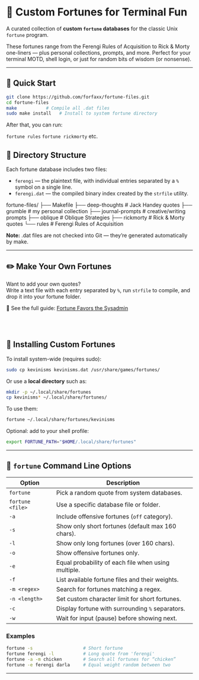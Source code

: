 # 🥠 Custom Fortunes for Terminal Fun

A curated collection of **custom `fortune` databases** for the classic Unix `fortune` program.  

These fortunes range from the Ferengi Rules of Acquisition to Rick & Morty one-liners — plus personal collections, prompts, and more. Perfect for your terminal MOTD, shell login, or just for random bits of wisdom (or nonsense).

---

## 🚀 Quick Start

```bash
git clone https://github.com/forfaxx/fortune-files.git
cd fortune-files
make           # Compile all .dat files
sudo make install   # Install to system fortune directory
```

After that, you can run: 

`fortune rules`
`fortune rickmorty`
etc. 



## 📁 Directory Structure

Each fortune database includes two files:

- `ferengi` — the plaintext file, with individual entries separated by a `%` symbol on a single line.
- `ferengi.dat` — the compiled binary index created by the `strfile` utility.

fortune-files/
├── Makefile
├── deep-thoughts      # Jack Handey quotes
├── grumble            # my personal collection
├── journal-prompts    # creative/writing prompts
├── oblique            # Oblique Strategies
├── rickmorty          # Rick & Morty quotes
└── rules              # Ferengi Rules of Acquisition

**Note:** .dat files are not checked into Git — they’re generated automatically by make.

---

## ✏️ Make Your Own Fortunes

Want to add your own quotes?  
Write a text file with each entry separated by `%`, run `strfile` to compile, and drop it into your fortune folder.

📖 See the full guide: [Fortune Favors the Sysadmin](https://adminjitsu.com/posts/fortune-favors-the-sysadmin)

<br><br>

## 🚀 Installing Custom Fortunes

To install system-wide (requires sudo):

```bash
sudo cp kevinisms kevinisms.dat /usr/share/games/fortunes/
```

Or use a **local directory** such as:

```bash
mkdir -p ~/.local/share/fortunes
cp kevinisms* ~/.local/share/fortunes/
```

To use them:

```bash
fortune ~/.local/share/fortunes/kevinisms
```

Optional: add to your shell profile:

```bash
export FORTUNE_PATH="$HOME/.local/share/fortunes"
```

---

## 🧠 `fortune` Command Line Options

| Option           | Description                                         |
| ---------------- | --------------------------------------------------- |
| `fortune`        | Pick a random quote from system databases.          |
| `fortune <file>` | Use a specific database file or folder.             |
| `-a`             | Include offensive fortunes (`off` category).        |
| `-s`             | Show only short fortunes (default max 160 chars).   |
| `-l`             | Show only long fortunes (over 160 chars).           |
| `-o`             | Show offensive fortunes only.                       |
| `-e`             | Equal probability of each file when using multiple. |
| `-f`             | List available fortune files and their weights.     |
| `-m <regex>`     | Search for fortunes matching a regex.               |
| `-n <length>`    | Set custom character limit for short fortunes.      |
| `-c`             | Display fortune with surrounding `%` separators.    |
| `-w`             | Wait for input (pause) before showing next.         |

### Examples

```bash
fortune -s                   # Short fortune
fortune ferengi -l           # Long quote from 'ferengi'
fortune -a -m chicken        # Search all fortunes for “chicken”
fortune -e ferengi darla     # Equal weight random between two
```

---

